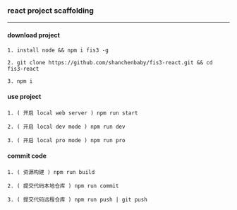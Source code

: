 ### react project scaffolding
---


#### download project
`1. install node && npm i fis3 -g`

`2. git clone https://github.com/shanchenbaby/fis3-react.git && cd fis3-react`

`3. npm i`


#### use project
`1. ( 开启 local web server ) npm run start`

`2. ( 开启 local dev mode ) npm run dev`

`3. ( 开启 local pro mode ) npm run pro`


#### commit code
`1. ( 资源构建 ) npm run build`

`2. ( 提交代码本地仓库 ) npm run commit`

`3. ( 提交代码远程仓库 ) npm run push | git push`